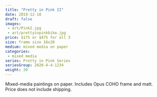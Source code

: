 ```yaml
---
title: "Pretty in Pink II"
date: 2019-12-10
draft: false
images:
 - art/Pink2.jpg
 - art/prettyinpinkbike.jpg
price: $175 or $475 for all 3
size: frame size 16x20
medium: mixed media on paper
categories:
 - mixed media
series: Pretty in Pink Series
seriesGroup: 2020-4-4-1234
weight: 20
---
```


Mixed-media paintings on paper. Includes Opus COHO frame and matt.  Price does not include shipping.
